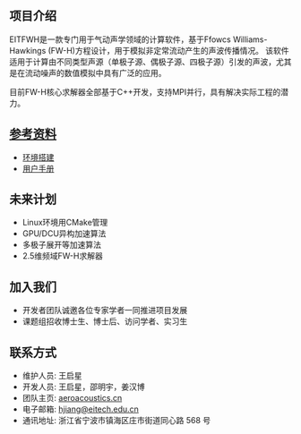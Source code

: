 ## 项目介绍
EITFWH是一款专门用于气动声学领域的计算软件，基于Ffowcs Williams-Hawkings (FW-H)方程设计，用于模拟非定常流动产生的声波传播情况。
该软件适用于计算由不同类型声源（单极子源、偶极子源、四极子源）引发的声波，尤其是在流动噪声的数值模拟中具有广泛的应用。

目前FW-H核心求解器全部基于C++开发，支持MPI并行，具有解决实际工程的潜力。

## [参考资料](https://github.com/EITAeroacoustics/EITFWH-Doc)
- [环境搭建](https://github.com/EITAeroacoustics/EITFWH-Doc/EITFWH_develop_note.pdf)
- [用户手册](https://github.com/EITAeroacoustics/EITFWH-Doc/EITFWH_userguide.pdf)

## 未来计划
- Linux环境用CMake管理
- GPU/DCU异构加速算法
- 多极子展开等加速算法
- 2.5维频域FW-H求解器

## 加入我们
- 开发者团队诚邀各位专家学者一同推进项目发展
- 课题组招收博士生、博士后、访问学者、实习生

## 联系方式
- 维护人员: 王启星 
- 开发人员: 王启星，邵明宇，姜汉博
- 团队主页: [aeroacoustics.cn](aeroacoustics.cn) 
- 电子邮箱: hjiang@eitech.edu.cn 
- 通讯地址: 浙江省宁波市镇海区庄市街道同心路 568 号
